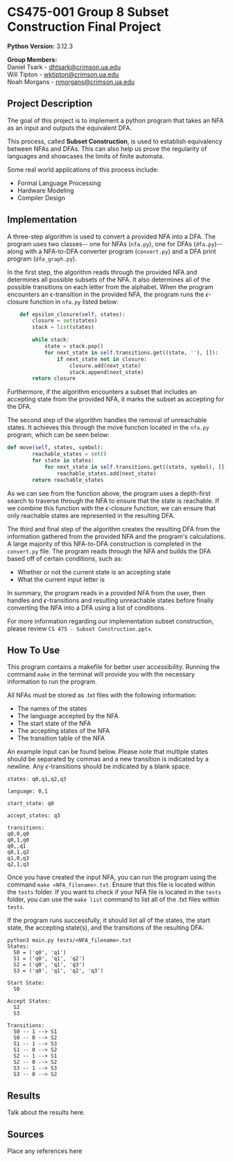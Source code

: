 # CS475-001 Group 8 Subset Construction Final Project
**Python Version:** 3.12.3

**Group Members:** </br>
Daniel Tsark - dhtsark@crimson.ua.edu </br>
Will Tipton - wktipton@crimson.ua.edu </br>
Noah Morgans - nmorgans@crimson.ua.edu </br>

## Project Description
The goal of this project is to implement a python program that takes an NFA as an input and outputs the equivalent DFA.

This process, called **Subset Construction**, is used to establish equivalency between NFAs and DFAs. This can also help us prove the regularity of languages and showcases the limits of finite automata.

Some real world applications of this process include:
- Formal Language Processing
- Hardware Modeling
- Compiler Design

## Implementation
A three-step algorithm is used to convert a provided NFA into a DFA. The program uses two classes-- one for NFAs (```nfa.py```), one for DFAs (```dfa.py```)-- along with a NFA-to-DFA converter program (```convert.py```) and a DFA print program (```dfa_graph.py```).

In the first step, the algorithm reads through the provided NFA and determines all possible subsets of the NFA. It also determines all of the possible transitions on each letter from the alphabet. When the program encounters an $\epsilon$-transition in the provided NFA, the program runs the $\epsilon$-closure function in ```nfa.py``` listed below:

``` python
    def epsilon_closure(self, states):
        closure = set(states)
        stack = list(states)

        while stack:
            state = stack.pop()
            for next_state in self.transitions.get((state, ''), []):
                if next_state not in closure:
                    closure.add(next_state)
                    stack.append(next_state)
        return closure
```

Furthermore, if the algorithm encounters a subset that includes an accepting state from the provided NFA, it marks the subset as accepting for the DFA.

The second step of the algorithm handles the removal of unreachable states. It achieves this through the move function located in the ```nfa.py``` program, which can be seen below:

``` python
def move(self, states, symbol):
        reachable_states = set()
        for state in states:
            for next_state in self.transitions.get((state, symbol), []):
                reachable_states.add(next_state)
        return reachable_states
```

As we can see from the function above, the program uses a depth-first search to traverse through the NFA to ensure that the state is reachable. If we combine this function with the $\epsilon$-closure function, we can ensure that only reachable states are represented in the resulting DFA.

The third and final step of the algorithm creates the resulting DFA from the information gathered from the provided NFA and the program's calculations. A large majority of this NFA-to-DFA construction is completed in the ```convert.py``` file. The program reads through the NFA and builds the DFA based off of certain conditions, such as:

 - Whether or not the current state is an accepting state
 - What the current input letter is

In summary, the program reads in a provided NFA from the user, then handles and $\epsilon$-transitions and resulting unreachable states before finally converting the NFA into a DFA using a list of conditions.

For more information regarding our implementation subset construction, please review ```CS 475 - Subset Construction.pptx```.

## How To Use
This program contains a makefile for better user accessibility. Running the command ```make``` in the terminal will provide you with the necessary information to run the program.

All NFAs must be stored as .txt files with the following information:
- The names of the states
- The language accepted by the NFA
- The start state of the NFA
- The accepting states of the NFA
- The transition table of the NFA

An example input can be found below. Please note that multiple states should be separated by commas and a new transition is indicated by a newline. Any $\epsilon$-transitions should be indicated by a blank space.

```
states: q0,q1,q2,q3

language: 0,1

start_state: q0

accept_states: q3

transitions:
q0,0,q0
q0,1,q0
q0,,q1
q0,1,q2
q1,0,q3
q2,1,q3
```

Once you have created the input NFA, you can run the program using the command ```make <NFA_filename>.txt```. Ensure that this file is located within the ```tests``` folder. If you want to check if your NFA file is located in the ```tests``` folder, you can use the ```make list``` command to list all of the .txt files within ```tests```.

If the program runs successfully, it should list all of the states, the start state, the accepting state(s), and the transitions of the resulting DFA:

```
python3 main.py tests/<NFA_filename>.txt
States:
  S0 = ('q0', 'q1')
  S1 = ('q0', 'q1', 'q2')
  S2 = ('q0', 'q1', 'q3')
  S3 = ('q0', 'q1', 'q2', 'q3')

Start State:
  S0

Accept States:
  S2
  S3

Transitions:
  S0 -- 1 --> S1
  S0 -- 0 --> S2
  S1 -- 1 --> S3
  S1 -- 0 --> S2
  S2 -- 1 --> S1
  S2 -- 0 --> S2
  S3 -- 1 --> S3
  S3 -- 0 --> S2
```

## Results
Talk about the results here.

## Sources
Place any references here